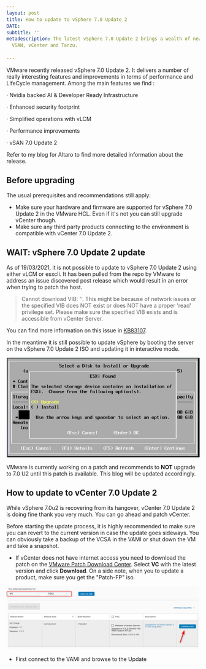 ```yaml
---
layout: post
title: How to update to vSphere 7.0 Update 2
DATE: 
subtitle: ''
metadescription: The latest vSphere 7.0 Update 2 brings a wealth of new features spanning
  VSAN, vCenter and Tanzu.

---
```

VMware recently released vSphere 7.0 Update 2. It delivers a number of really interesting features and improvements in terms of performance and LifeCycle management. Among the main features we find :

· Nvidia backed AI & Developer Ready Infrastructure

· Enhanced security footprint

· Simplified operations with vLCM

· Performance improvements

· vSAN 7.0 Update 2

Refer to my blog for Altaro to find more detailed information about the release.

## Before upgrading

The usual prerequisites and recommendations still apply:

* Make sure your hardware and firmware are supported for vSphere 7.0 Update 2 in the VMware HCL. Even if it's not you can still upgrade vCenter though.
* Make sure any third party products connecting to the environment is compatible with vCenter 7.0 Update 2.

## WAIT: vSphere 7.0 Update 2 update

As of 19/03/2021, it is not possible to update to vSphere 7.0 Update 2 using either vLCM or esxcli. It has been pulled from the repo by VMware to address an issue discovered post release which would result in an error when trying to patch the host.

> Cannot download VIB: ''. This might be because of network issues or the specified VIB does NOT exist or does NOT have a proper 'read' privilege set. Please make sure the specified VIB exists and is accessible from vCenter Server.

You can find more information on this issue in [KB83107](https://kb.vmware.com/s/article/83107?lang=en_US).

In the meantime it is still possible to update vSphere by booting the server on the vSphere 7.0 Update 2 ISO and updating it in interactive mode.

![](/img/v7u2.jpg)

VMware is currently working on a patch and recommends to **NOT** upgrade to 7.0 U2 until this patch is available. This blog will be updated accordingly.

## How to update to vCenter 7.0 Update 2

While vSphere 7.0u2 is recovering from its hangover, vCenter 7.0 Update 2 is doing fine thank you very much. You can go ahead and patch vCenter.

Before starting the update process, it is highly recommended to make sure you can revert to the current version in case the update goes sideways. You can obviously take a backup of the VCSA in the VAMI or shut down the VM and take a snapshot.

* If vCenter does not have internet access you need to download the patch on the [VMware Patch Download Center](https://www.google.com/url?sa=t&rct=j&q=&esrc=s&source=web&cd=&cad=rja&uact=8&ved=2ahUKEwiL8ur1u7zvAhVL9IUKHRE4DckQFjAAegQIARAD&url=https%3A%2F%2Fmy.vmware.com%2Fgroup%2Fvmware%2Fpatch&usg=AOvVaw0rrH8ShNTJpCNFMMRton3o). Select **VC** with the latest version and click **Download**. On a side note, when you to update a product, make sure you get the "Patch-FP" iso.

![](/img/v7u2-1.png)

* First connect to the VAMI and browse to the Update 